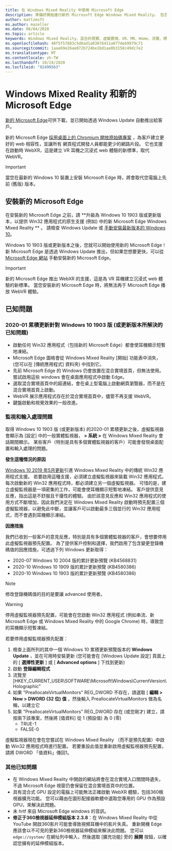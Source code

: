 ```yaml
---
title: 在 Windows Mixed Reality 中使用 Microsoft Edge
description: 準備好開始進行新的 Microsoft Edge Windows Mixed Reality。 包含預期的變更、要尋找的更新，以及已知問題。
author: mattzmsft
ms.author: mazeller
ms.date: 08/04/2020
ms.topic: article
keywords: Windows Mixed Reality、混合的現實、虛擬實境、VR、MR、Home、流覽、規避、應用程式、遊戲、Microsoft Edge、chromium、邊緣
ms.openlocfilehash: 40f5f57883c5d8ad1a03076411a077deb9979c71
ms.sourcegitcommit: 1aae69e26ae872b724be1bd1ae0b3158c49dc7e2
ms.translationtype: MT
ms.contentlocale: zh-TW
ms.lasthandoff: 10/24/2020
ms.locfileid: "92499563"
---
```

# <a name="windows-mixed-reality-and-the-new-microsoft-edge"></a>Windows Mixed Reality 和新的 Microsoft Edge

[新的 Microsoft Edge](https://www.microsoft.com/edge)可供下載，並已開始透過 Windows Update 自動推出給客戶。 

新的 Microsoft Edge [採用桌面上的 Chromium 開放原始碼專案](https://blogs.windows.com/windowsexperience/2018/12/06/microsoft-edge-making-the-web-better-through-more-open-source-collaboration/) ，為客戶建立更好的 web 相容性，並讓所有 網頁程式開發人員都能更少的網路片段。 它也支援在啟動時 WebXR，這是建立 VR 耳機之沉浸式 web 體驗的新標準，取代 WebVR。

>[!IMPORTANT]
>當您在最新的 Windows 10 裝置上安裝 Microsoft Edge 時，將會取代您電腦上先前 (舊版) 版本。

## <a name="installing-the-new-microsoft-edge"></a>安裝新的 Microsoft Edge 

在安裝新的 Microsoft Edge 之前，請 **升級為 Windows 10 1903 版或更新版本，以提供 Win32 應用程式的原生支援 (例如) 中的新 Microsoft Edge Windows Mixed Reality ** 。 請檢查 Windows Update 或 [手動安裝最新版本的 Windows 10](https://www.microsoft.com/software-download/windows10)。

Windows 10 1903 版或更新版本之後，您就可以開始使用新的 Microsoft Edge！ 新 Microsoft Edge 是透過 Windows Update 推出，但如果您想要更快，可以從 [Microsoft Edge 網站](https://www.microsoft.com/edge) 手動安裝新的 Microsoft Edge。

>[!IMPORTANT]
>新的 Microsoft Edge 推出 WebXR 的支援，這是為 VR 耳機建立沉浸式 web 體驗的新標準。 當您安裝新的 Microsoft Edge 時，將無法再于 Microsoft Edge 播放 WebVR 體驗。 

## <a name="known-issues"></a>已知問題

### <a name="known-issues-resolved-by-the-2020-01-cumulative-update-for-windows-10-version-1903-or-later"></a>2020-01 累積更新針對 Windows 10 1903 版 (或更新版本所解決的已知問題) 

- 啟動任何 Win32 應用程式（包括新的 Microsoft Edge）都會使耳機顯示短暫地凍結。
- Microsoft Edge 圖格會從 Windows Mixed Reality [開始] 功能表中消失， (您可以在 [傳統應用程式] 資料夾) 中找到它。
- 先前 Microsoft Edge 的 Windows 仍會放置在混合實境首頁，但無法使用。 嘗試啟用這些 windows 會在桌面應用程式中啟動 Edge。
- 選取混合實境首頁中的超連結，會在桌上型電腦上啟動網頁瀏覽器，而不是在混合實境首頁上啟動。
- WebVR 展示應用程式存在於混合實境首頁中，儘管不再支援 WebVR。
- 鍵盤啟動和視覺效果的一般改進。

### <a name="monitor-and-input-handling-issues"></a>監視和輸入處理問題

取得 Windows 10 1903 版 (或更新版本) 的2020-01 累積更新之後，虛擬監視器會顯示為 [設定] 中的一般實體監視器， **> 系統 >** 在 Windows Mixed Reality 會話期間顯示。 某些客戶（特別是具有多個實體監視器的客戶）可能會發現桌面配置和輸入處理的問題。

**發生這種情況的原因**

[Windows 10 2019 年5月更新](https://docs.microsoft.com/windows/mixed-reality/release-notes-may-2019)引進 Windows Mixed Reality 中的傳統 Win32 應用程式支援。 若要啟用這種支援，必須建立虛擬監視器來裝載 Win32 應用程式。 每次啟動新的 Win32 應用程式時，都必須建立另一個虛擬監視器。 可惜的是，建立虛擬監視器是一項密集的工作，可能會使耳機顯示短暫地凍結。 客戶提供意見反應，指出這是不舒服且干擾性的體驗。 由於該意見反應和 Win32 應用程式的使用方式不斷增加，因此我們決定在 Windows Mixed Reality 啟動時預先配置三個虛擬監視器，以避免此中斷，並讓客戶可以啟動最多三個並行的 Win32 應用程式，而不會遇到耳機顯示凍結。

**因應措施**

我們已收到一些客戶的意見反應，特別是具有多個實體監視器的客戶，會想要停用此虛擬監視器預先配置。 為了提供客戶控制和選擇，我們啟用了包含變更登錄機碼值的因應措施，可透過下列 Windows 更新取得：
- 2020-07 Windows 10 2004 版的累計更新預覽 (KB4568831) 
- 2020-10 Windows 10 1909 版的累計更新預覽 (KB4580386) 
- 2020-10 Windows 10 1903 版的累計更新預覽 (KB4580386) 

>[!NOTE]
>修改登錄機碼值的目的是要讓 advanced 使用者。

>[!WARNING]
>停用虛擬監視器預先配置，可能會在您啟動 Win32 應用程式 (例如串流、新 Microsoft Edge 或 Windows Mixed Reality 中的 Google Chrome) 時，導致您的耳機顯示短暫凍結。

若要停用虛擬監視器預先配置：
1. 檢查上面所列的其中一個 Windows 10 累積更新預覽版本的 **Windows Update** ，並在可用時安裝更新 (您可能會在 [Windows Update 設定] 頁面上的 [ **選擇性更新** ] 或 [ **Advanced options** ] 下找到更新) 
2. 啟動 **登錄編輯程式**
3. 流覽至 [HKEY_CURRENT_USER\SOFTWARE\Microsoft\Windows\CurrentVersion\Holographic\"
4. 如果 "PreallocateVirtualMonitors" REG_DWORD 不存在，請選取 [ **編輯 > New > DWORD (32 位) 值** ，然後輸入 PreallocateVirtualMonitors 做為名稱，以建立它
5. 如果 "PreallocateVirtualMonitors" REG_DWORD 存在 (或您剛才) 建立，請按兩下該專案，然後將 [值資料] 從 1 (預設值) 為 0 (零) 
    * TRUE-1
    * FALSE-0

虛擬監視器現在會在您嘗試在 Windows Mixed Reality （而不是預先配置）中啟動 Win32 應用程式時進行配置。 若要重設此值並重新啟用虛擬監視器預先配置，請將 DWORD 「值資料」傳回1。

### <a name="additional-known-issues"></a>其他已知問題

-   在 Windows Mixed Reality 中開啟的網站將會在混合實境入口關閉時遺失，不過 Microsoft Edge 視窗仍會保留在混合實境首頁中的位置。
- 具有混合式 GPU 設定的電腦上可能無法正確啟動 WebXR 體驗，包括360檢視器擴充功能。 您可以藉由在圖形配接器軟體中選取您專用的 GPU 作為預設 GPU，來解決此問題。
-   未 hrtf 來自 Microsoft Edge windows 的音訊。
-   **修正于360檢視器延伸模組版本 2.3.8**：在 Windows Mixed Reality 中從 YouTube 開啟360影片可能會導致視頻耳機中的影片失真。 重新開機 Edge 應該會以不可見的更新360檢視器延伸模組來解決此問題。 您可以 `edge://system/` 在網址列中輸入，然後選取 [擴充功能] 旁的 **展開** 按鈕，以確認您擁有的延伸模組版本。
